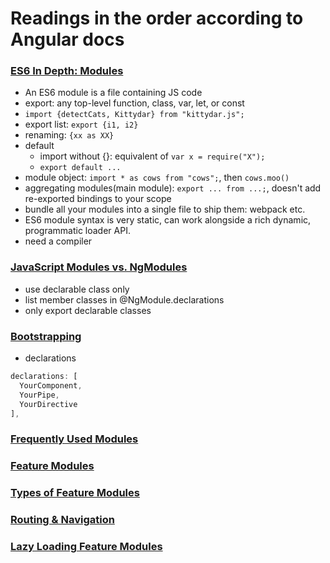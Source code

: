 # Readings in the order according to Angular docs

### [ES6 In Depth: Modules](https://hacks.mozilla.org/2015/08/es6-in-depth-modules/)

- An ES6 module is a file containing JS code
- export: any top-level function, class, var, let, or const
- `import {detectCats, Kittydar} from "kittydar.js";`
- export list: `export {i1, i2}`
- renaming: `{xx as XX}`
- default
	- import without {}: equivalent of `var x = require("X");`
	- `export default ...`
- module object: `import * as cows from "cows";`, then `cows.moo()`
- aggregating modules(main module): `export ... from ...;`, doesn't add re-exported bindings to your scope
- bundle all your modules into a single file to ship them: webpack etc.
- ES6 module syntax is very static, can work alongside a rich dynamic, programmatic loader API.
- need a compiler
 
### [JavaScript Modules vs. NgModules](https://angular.io/guide/ngmodule-vs-jsmodule#javascript-modules-vs-ngmodules)

- use declarable class only 
- list member classes in @NgModule.declarations
- only export declarable classes


### [Bootstrapping](https://angular.io/guide/bootstrapping)

- declarations

```typescript
declarations: [
  YourComponent,
  YourPipe,
  YourDirective
],
```

### [Frequently Used Modules](https://angular.io/guide/frequent-ngmodules)



### [Feature Modules](https://angular.io/guide/feature-modules)

### [Types of Feature Modules](https://angular.io/guide/module-types)

### [Routing & Navigation](https://angular.io/guide/router)

### [Lazy Loading Feature Modules](https://angular.io/guide/lazy-loading-ngmodules)
	
